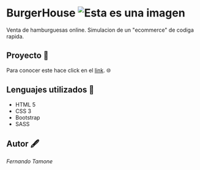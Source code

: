 # **BurgerHouse** ![Esta es una imagen](https://github.com/FerTamone/JScript-proyects/blob/proyecto-final/public/images/burger-house.jpg)

Venta de hamburguesas online. Simulacion de un "ecommerce" de codiga rapida. 

## Proyecto 📁

Para conocer este hace click en el  [link](https://infocryptos2022.000webhostapp.com/index.html). :globe_with_meridians:



## Lenguajes utilizados 🧰

* HTML 5
* CSS 3
* Bootstrap
* SASS



## Autor 🖋️
*Fernando Tamone*

